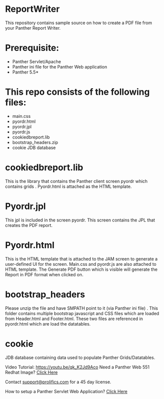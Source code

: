 # ReportWriter
This repository contains  sample source on how to create a PDF file from your Panther Report Writer. 

# Prerequisite:
  * Panther Servlet/Apache
  * Panther ini file for the Panther Web application
  * Panther 5.5*

# This repo consists of the following files:
  * main.css
  * pyordr.html
  * pyordr.jpl
  * pyordr.js
  * cookiedbreport.lib
  * bootstrap_headers.zip
  * cookie JDB database
  
# cookiedbreport.lib
This is the library that contains the Panther client screen pyordr which contains grids . Pyordr.html  is attached as the HTML template.

# Pyordr.jpl
 This jpl is included in the screen pyordr. This screen contains the JPL  that creates the PDF report.  

# Pyordr.html
This is the HTML template that is attached to the JAM screen to generate a user-defined UI for the screen. Main.css and pyordr.js are also attached to HTML template. The Generate PDF button which is visible will generate the Report in PDF format when clicked on.

# bootstrap_headers
Please unzip the file and  have SMPATH  point to it (via Panther ini file) .  This folder contains multiple bootstrap javascript and CSS files which are loaded from Header.html and Footer.html. These two files are referenced in pyordr.html which are load the datatables.

# cookie
JDB database containing data used to populate Panther Grids/Datatables.

Video Tutorial: https://youtu.be/qk_K2Jd9Aco
Need a Panther Web 551 Redhat Image? [Click Here](https://hub.docker.com/r/prolificspanther)

Contact support@prolifics.com for a 45 day license.

How to setup a Panther Servlet Web Application? [Click Here](https://github.com/ProlificsPanther/PantherWeb/releases)
